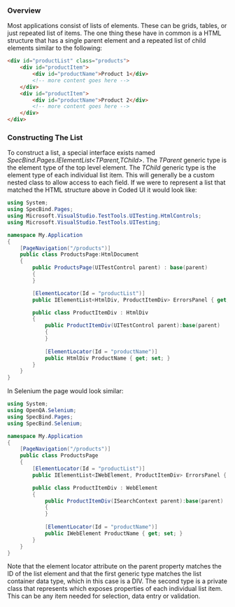 ### Overview

Most applications consist of lists of elements. These can be grids, tables, or just repeated list of items. The one thing these have in common is a HTML structure that has a single parent element and a repeated list of child elements similar to the following:

```HTML
<div id="productList" class="products">
	<div id="productItem">
		<div id="productName">Product 1</div>
		<!-- more content goes here -->
	</div>
	<div id="productItem">
		<div id="productName">Product 2</div>
		<!-- more content goes here -->
	</div>
</div>
```

### Constructing The List

To construct a list, a special interface exists named *SpecBind.Pages.IElementList\<TParent,TChild\>*. The *TParent* generic type is the element type of the top level element. The *TChild* generic type is the element type of each individual list item. This will generally be a custom nested class to allow access to each field. If we were to represent a list that matched the HTML structure above in Coded UI it would look like:

```C#
using System;
using SpecBind.Pages;
using Microsoft.VisualStudio.TestTools.UITesting.HtmlControls;
using Microsoft.VisualStudio.TestTools.UITesting;

namespace My.Application
{
	[PageNavigation("/products")]
	public class ProductsPage:HtmlDocument
	{
		public ProductsPage(UITestControl parent) : base(parent)
		{
		}

		[ElementLocator(Id = "productList")]
		public IElementList<HtmlDiv, ProductItemDiv> ErrorsPanel { get; set; }

		public class ProductItemDiv : HtmlDiv
		{
			public ProductItemDiv(UITestControl parent):base(parent)
			{
			}
			
			[ElementLocator(Id = "productName")]
			public HtmlDiv ProductName { get; set; }
		}
	}
}
```

In Selenium the page would look similar:


```C#
using System;
using OpenQA.Selenium;
using SpecBind.Pages;
using SpecBind.Selenium;

namespace My.Application
{
	[PageNavigation("/products")]
	public class ProductsPage
	{
		[ElementLocator(Id = "productList")]
		public IElementList<IWebElement, ProductItemDiv> ErrorsPanel { get; set; }

		public class ProductItemDiv : WebElement
		{
			public ProductItemDiv(ISearchContext parent):base(parent)
			{
			}
			
			[ElementLocator(Id = "productName")]
			public IWebElement ProductName { get; set; }
		}
	}
}
```

Note that the element locator attribute on the parent property matches the ID of the list element and that the first generic type matches the list container data type, which in this case is a DIV. The second type is a private class that represents which exposes properties of each individual list item. This can be any item needed for selection, data entry or validation.